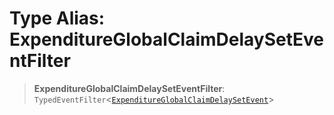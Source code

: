 # Type Alias: ExpenditureGlobalClaimDelaySetEventFilter

> **ExpenditureGlobalClaimDelaySetEventFilter**: `TypedEventFilter`\<[`ExpenditureGlobalClaimDelaySetEvent`](ExpenditureGlobalClaimDelaySetEvent.md)\>
